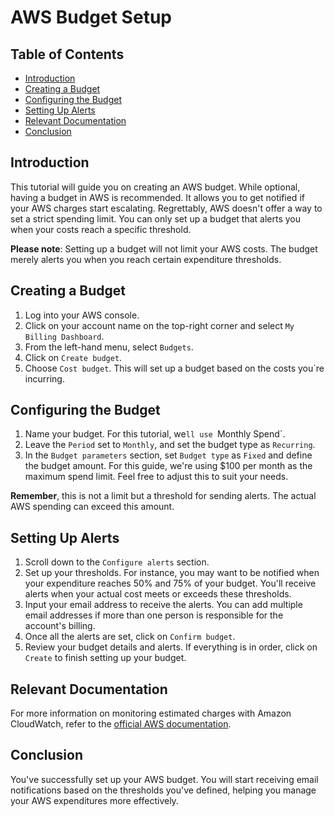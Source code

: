 # AWS Budget Setup

## Table of Contents

- [Introduction](#introduction)
- [Creating a Budget](#creating-a-budget)
- [Configuring the Budget](#configuring-the-budget)
- [Setting Up Alerts](#setting-up-alerts)
- [Relevant Documentation](#relevant-documentation)
- [Conclusion](#conclusion)

## Introduction

This tutorial will guide you on creating an AWS budget. While optional, having a budget in AWS is recommended. It allows you to get notified if your AWS charges start escalating. Regrettably, AWS doesn't offer a way to set a strict spending limit. You can only set up a budget that alerts you when your costs reach a specific threshold.

**Please note**: Setting up a budget will not limit your AWS costs. The budget merely alerts you when you reach certain expenditure thresholds.

## Creating a Budget

1. Log into your AWS console.
2. Click on your account name on the top-right corner and select `My Billing Dashboard`.
3. From the left-hand menu, select `Budgets`.
4. Click on `Create budget`.
5. Choose `Cost budget`. This will set up a budget based on the costs you`re incurring.

## Configuring the Budget

1. Name your budget. For this tutorial, we`ll use `Monthly Spend`.
2. Leave the `Period` set to `Monthly`, and set the budget type as `Recurring`.
3. In the `Budget parameters` section, set `Budget type` as `Fixed` and define the budget amount. For this guide, we're using $100 per month as the maximum spend limit. Feel free to adjust this to suit your needs.

**Remember**, this is not a limit but a threshold for sending alerts. The actual AWS spending can exceed this amount.

## Setting Up Alerts

1. Scroll down to the `Configure alerts` section.
2. Set up your thresholds. For instance, you may want to be notified when your expenditure reaches 50% and 75% of your budget. You'll receive alerts when your actual cost meets or exceeds these thresholds.
3. Input your email address to receive the alerts. You can add multiple email addresses if more than one person is responsible for the account's billing.
4. Once all the alerts are set, click on `Confirm budget`.
5. Review your budget details and alerts. If everything is in order, click on `Create` to finish setting up your budget.

## Relevant Documentation

For more information on monitoring estimated charges with Amazon CloudWatch, refer to the [official AWS documentation](https://docs.aws.amazon.com/AmazonCloudWatch/latest/monitoring/monitor_estimated_charges_with_cloudwatch.html).

## Conclusion

You've successfully set up your AWS budget. You will start receiving email notifications based on the thresholds you've defined, helping you manage your AWS expenditures more effectively.
